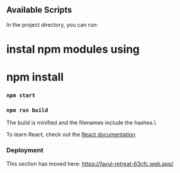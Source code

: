 ## Available Scripts

In the project directory, you can run:

# instal npm modules using

# npm install

### `npm start`

### `npm run build`

The build is minified and the filenames include the hashes.\

To learn React, check out the [React documentation](https://reactjs.org/).

### Deployment

This section has moved here: https://fayul-retreat-63cfc.web.app/
